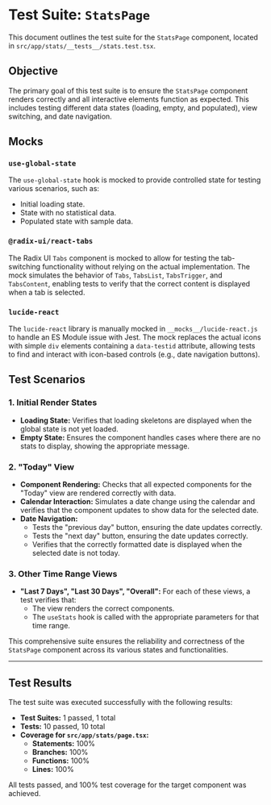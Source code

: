 # Test Suite: `StatsPage`

This document outlines the test suite for the `StatsPage` component, located in `src/app/stats/__tests__/stats.test.tsx`.

## Objective

The primary goal of this test suite is to ensure the `StatsPage` component renders correctly and all interactive elements function as expected. This includes testing different data states (loading, empty, and populated), view switching, and date navigation.

## Mocks

### `use-global-state`

The `use-global-state` hook is mocked to provide controlled state for testing various scenarios, such as:
-   Initial loading state.
-   State with no statistical data.
-   Populated state with sample data.

### `@radix-ui/react-tabs`

The Radix UI `Tabs` component is mocked to allow for testing the tab-switching functionality without relying on the actual implementation. The mock simulates the behavior of `Tabs`, `TabsList`, `TabsTrigger`, and `TabsContent`, enabling tests to verify that the correct content is displayed when a tab is selected.

### `lucide-react`

The `lucide-react` library is manually mocked in `__mocks__/lucide-react.js` to handle an ES Module issue with Jest. The mock replaces the actual icons with simple `div` elements containing a `data-testid` attribute, allowing tests to find and interact with icon-based controls (e.g., date navigation buttons).

## Test Scenarios

### 1. Initial Render States

-   **Loading State:** Verifies that loading skeletons are displayed when the global state is not yet loaded.
-   **Empty State:** Ensures the component handles cases where there are no stats to display, showing the appropriate message.

### 2. "Today" View

-   **Component Rendering:** Checks that all expected components for the "Today" view are rendered correctly with data.
-   **Calendar Interaction:** Simulates a date change using the calendar and verifies that the component updates to show data for the selected date.
-   **Date Navigation:**
    -   Tests the "previous day" button, ensuring the date updates correctly.
    -   Tests the "next day" button, ensuring the date updates correctly.
    -   Verifies that the correctly formatted date is displayed when the selected date is not today.

### 3. Other Time Range Views

-   **"Last 7 Days", "Last 30 Days", "Overall":** For each of these views, a test verifies that:
    -   The view renders the correct components.
    -   The `useStats` hook is called with the appropriate parameters for that time range.

This comprehensive suite ensures the reliability and correctness of the `StatsPage` component across its various states and functionalities.

---

## Test Results

The test suite was executed successfully with the following results:

-   **Test Suites:** 1 passed, 1 total
-   **Tests:** 10 passed, 10 total
-   **Coverage for `src/app/stats/page.tsx`:**
    -   **Statements:** 100%
    -   **Branches:** 100%
    -   **Functions:** 100%
    -   **Lines:** 100%

All tests passed, and 100% test coverage for the target component was achieved.